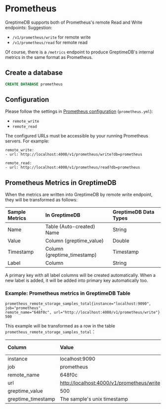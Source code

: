 # Prometheus

GreptimeDB supports both of Prometheus's remote Read and Write endpoints:
Suggestion:

- `/v1/prometheus/write` for remote write
- `/v1/prometheus/read` for remote read

Of course, there is a `/metrics` endpoint to produce GreptimeDB's internal metrics in the same
format as Prometheus.

## Create a database

```sql
CREATE DATABASE prometheus
```

## Configuration

Please follow the settings in [Prometheus configuration][1] (`prometheus.yml`):

- `remote_write`
- `remote_read`

[1]: https://prometheus.io/docs/prometheus/latest/configuration/configuration/#configuration-file

The configured URLs must be accessible by your running Prometheus servers. For example:

```
remote_write:
- url: http://localhost:4000/v1/prometheus/write?db=prometheus

remote_read:
- url: http://localhost:4000/v1/prometheus/read?db=prometheus
```

## Prometheus Metrics in GreptimeDB

When the metrics are written into GreptimeDB by remote write endpoint, they will be transformed as
follows:

| Sample Metrics | In GreptimeDB                | GreptimeDB Data Types |
|:---------------|:-----------------------------|:----------------------|
| Name           | Table (Auto-created) Name    | String                |
| Value          | Column (greptime_value)     | Double                |
| Timestamp      | Column (greptime_timestamp) | Timestamp             |
| Label          | Column                       | String                |

 A primary key with all label columns will be created automatically. When a new label is added, it
 will be added into primary key automatically too.

### Example: Prometheus metrics in GreptimeDB Table

```text
prometheus_remote_storage_samples_total{instance="localhost:9090", job="prometheus",
remote_name="648f0c", url="http://localhost:4000/v1/prometheus/write"} 500
```

This example will be transformed as a row in the table `prometheus_remote_storage_samples_total`：

| Column             | Value                                       | Column  Data  Type |
|:-------------------|:--------------------------------------------|:-------------------|
| instance           | localhost:9090                              | String             |
| job                | prometheus                                  | String             |
| remote_name        | 648f0c                                      | String             |
| url                | <http://localhost:4000/v1/prometheus/write> | String             |
| greptime_value     | 500                                         | Double             |
| greptime_timestamp | The sample's unix timestamp                 | Timestamp          |
